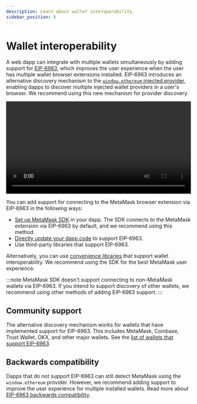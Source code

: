 ```yaml
---
description: Learn about wallet interoperability.
sidebar_position: 6
---
```


# Wallet interoperability

A web dapp can integrate with multiple wallets simultaneously by adding support for
[EIP-6963](https://eips.ethereum.org/EIPS/eip-6963), which improves the user experience when the
user has multiple wallet browser extensions installed.
EIP-6963 introduces an alternative discovery mechanism to the [`window.ethereum` injected provider](apis.md#ethereum-provider-api),
enabling dapps to discover multiple injected wallet providers in a user's browser.
We recommend using this new mechanism for provider discovery.

<p align="center">
  <video width="100%" controls>
    <source src="/eip-6963.mov" />
  </video>
</p>

You can add support for connecting to the MetaMask browser extension via EIP-6963 in the following ways:

- [Set up MetaMask SDK](../how-to/connect/set-up-sdk/javascript/index.md) in your dapp.
  The SDK connects to the MetaMask extension via EIP-6963 by default, and we recommend using this method.
- [Directly update your dapp code](../how-to/discover-multiple-wallets.md) to support EIP-6963.
- Use third-party libraries that support EIP-6963.

Alternatively, you can use [convenience libraries](convenience-libraries.md) that support wallet
interoperability.
We recommend using the SDK for the best MetaMask user experience.

:::note
MetaMask SDK doesn't support connecting to non-MetaMask wallets via EIP-6963.
If you intend to support discovery of other wallets, we recommend using other methods of adding
EIP-6963 support.
:::

## Community support

The alternative discovery mechanism works for wallets that have implemented support for EIP-6963.
This includes MetaMask, Coinbase, Trust Wallet, OKX, and other major wallets.
See the [list of wallets that support EIP-6963](https://github.com/WalletConnect/EIP6963/blob/master/src/utils/constants.ts).

## Backwards compatibility

Dapps that do not support EIP-6963 can still detect MetaMask using the `window.ethereum` provider.
However, we recommend adding support to improve the user experience for multiple installed wallets.
Read more about [EIP-6963 backwards compatibility](https://eips.ethereum.org/EIPS/eip-6963#backwards-compatibility).
